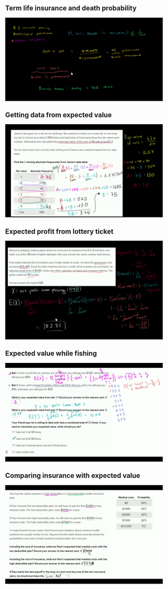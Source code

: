 ## Term life insurance and death probability
![](expected-value-1.png)
## Getting data from expected value
![](expected-value-2.png)
## Expected profit from lottery ticket
![](expected-value-3.png)
## Expected value while fishing
![](expected-value-4.png)
## Comparing insurance with expected value
![](expected-value-5.png)
